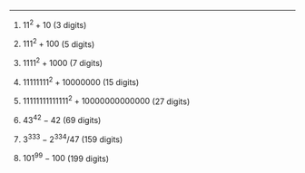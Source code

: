 ***
1. $11^2 + 10$ (3 digits)

2. $111^2 + 100$ (5 digits)

3. $1111^2 + 1000$ (7 digits)

4. $11111111^2 + 10000000$ (15 digits)

5. $11111111111111^2 + 10000000000000$ (27 digits)

6. ${43}^{42}-42$ (69 digits)

7. ${{3^{333}-2^{334}}}/{47}$ (159 digits)

8. ${101}^{99}-100$ (199 digits)




<html lang="en">
<head>
<meta http-equiv="content-type" content="text/html; charset=utf-8">
<script type="text/javascript" charset="utf-8" src="
https://cdn.mathjax.org/mathjax/latest/MathJax.js?config=TeX-AMS-MML_HTMLorMML,
https://vincenttam.github.io/javascripts/MathJaxLocal.js"></script>
</head>
